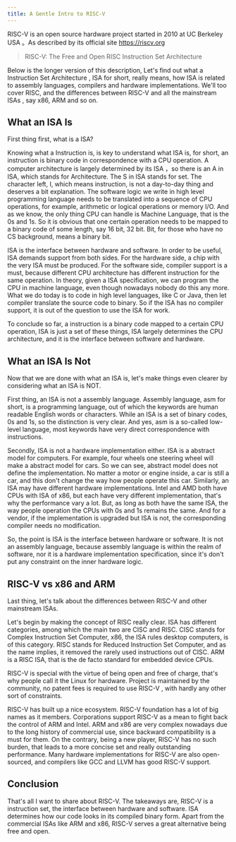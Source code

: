 ```yaml
---
title: A Gentle Intro to RISC-V
---
```


RISC-V is an open source hardware project started in 2010 at UC Berkeley USA 。As described by its official site https://riscv.org 

>RISC-V: The Free and Open RISC Instruction Set Architecture

Below is the longer version of this description, Let's find out what a Instruction Set Architecture , ISA for short, really means, how ISA is related to assembly languages, compilers and hardware implementations. We'll too cover RISC, and the differences between RISC-V and all the mainstream ISAs , say x86, ARM and so on.

## What an ISA Is

First thing first, what is a ISA?

Knowing what a Instruction is, is key to understand what ISA is, for short, an instruction is binary code in correspondence with a CPU operation. A computer architecture is largely determined by its ISA ，so there is an A in ISA, which stands for Architecture. The S in ISA stands for set. The character left, I, which means instruction, is not a day-to-day thing and deserves a bit explanation. The software logic we write in high level programming language needs to be translated into a sequence of CPU operations, for example, arithmetic or logical operations or memory I/O. And as we know, the only thing CPU can handle is Machine Language, that is the 0s and 1s. So it is obvious that one certain operation needs to be mapped to a binary code of some length, say 16 bit, 32 bit. Bit, for those who have no CS background, means a binary bit.

ISA is the interface between hardware and software. In order to be useful, ISA demands support from both sides. For the hardware side, a chip with the very ISA must be produced. For the software side, compiler support is a must, because different CPU architecture has different instruction for the same operation. In theory, given a ISA specification, we can program the CPU in machine language, even though nowadays nobody do this any more. What we do today is to code in high level languages, like C or Java, then let compiler translate the source code to binary. So if the ISA has no compiler support, it is out of the question to use the ISA for work.

To conclude so far, a instruction is a binary code mapped to a certain CPU operation, ISA is just a set of these things, ISA largely determines the CPU architecture, and it is the interface between software and hardware.

## What an ISA Is Not

Now that we are done with what an ISA is, let's make things even clearer by considering what an ISA is NOT.

First thing, an ISA is not a assembly language. Assembly language, asm for short, is a programming language, out of which the keywords are human readable English words or characters. While an ISA is a set of binary codes, 0s and 1s, so the distinction is very clear. And yes, asm is a so-called low-level language, most keywords have very direct correspondence with instructions.

Secondly, ISA is not a hardware implementation either. ISA is a abstract model for computers. For example, four wheels one steering wheel will make a abstract model for cars. So we can see, abstract model does not define the implementation. No matter a motor or engine inside, a car is still a car, and this don't change the way how people operate this car. Similarly, an ISA may have different hardware implementations. Intel and AMD both have CPUs with ISA of x86, but each have very different implementation, that's why the performance vary a lot. But, as long as both have the same ISA, the way people operation the CPUs with 0s and 1s remains the same. And for a vendor, if the implementation is upgraded but ISA is not, the corresponding compiler needs no modification.

So, the point is ISA is the interface between hardware or software. It is not an assembly language, because assembly language is within the realm of software, nor it is a hardware implementation specification, since it's don't put any constraint on the inner hardware logic.

## RISC-V vs x86 and ARM

Last thing, let's talk about the differences between RISC-V and other mainstream ISAs.

Let's begin by making the concept of RISC really clear. ISA has different categories, among which the main two are CISC and RISC. CISC stands for Complex Instruction Set Computer, x86, the ISA rules desktop computers, is of this category. RISC stands for Reduced Instruction Set Computer, and as the name implies, it removed the rarely used instructions out of CISC. ARM is a RISC ISA, that is the de facto standard for embedded device CPUs.

RISC-V is special with the virtue of being open and free of charge, that's why people call it the Linux for hardware. Project is maintained by the community, no patent fees is required to use RISC-V , with hardly any other sort of constraints.

RISC-V has built up a nice ecosystem. RISC-V foundation has a lot of big names as it members. Corporations support RISC-V as a mean to fight back the control of ARM and Intel. ARM and x86 are very complex nowadays due to the long history of commercial use, since backward compatibility is a must for them. On the contrary, being a new player, RISC-V has no such burden, that leads to a more concise set and really outstanding performance. Many hardware implementations for RISC-V are also open-sourced, and compilers like GCC and LLVM has good RISC-V support.

## Conclusion

That's all I want to share about RISC-V. The takeaways are, RISC-V is a instruction set, the interface between hardware and software. ISA determines how our code looks in its compiled binary form. Apart from the commercial ISAs like ARM and x86, RISC-V serves a great alternative being free and open.
